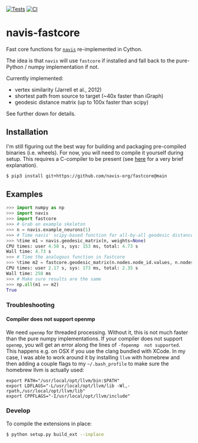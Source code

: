 [![Tests](https://github.com/navis-org/fastcore/actions/workflows/tests.yaml/badge.svg)](https://github.com/navis-org/fastcore/actions/workflows/tests.yaml) [![CI](https://github.com/navis-org/fastcore/actions/workflows/ci.yaml/badge.svg)](https://github.com/navis-org/fastcore/actions/workflows/ci.yaml)

# navis-fastcore
Fast core functions for [`navis`](https://github.com/navis-org/navis)
re-implemented in Cython.

The idea is that `navis` will use `fastcore` if installed and fall back to
the pure-Python / numpy implementation if not.

Currently implemented:
- vertex similarity (Jarrell et al., 2012)
- shortest path from source to target (~40x faster than iGraph)
- geodesic distance matrix (up to 100x faster than scipy)

See further down for details.

## Installation
I'm still figuring out the best way for building and packaging pre-compiled
binaries (i.e. wheels). For now, you will need to compile it yourself during
setup. This requires a C-compiler to be present (see
[here](https://cython.readthedocs.io/en/latest/src/quickstart/install.html) for
a very brief explanation).

```bash
$ pip3 install git+https://github.com/navis-org/fastcore@main
```

## Examples

```python
>>> import numpy as np
>>> import navis
>>> import fastcore
>>> # Grab an example skeleton
>>> n = navis.example_neurons(1)
>>> # Time navis' scipy-based function for all-by-all geodesic distances
>>> %time m1 = navis.geodesic_matrix(n, weights=None)
CPU times: user 4.58 s, sys: 153 ms, total: 4.73 s
Wall time: 4.73 s
>>> # Time the analogous function in fastcore
>>> %time m2 = fastcore.geodesic_matrix(n.nodes.node_id.values, n.nodes.parent_id.values)
CPU times: user 2.17 s, sys: 173 ms, total: 2.35 s
Wall time: 258 ms
>>> # Make sure results are the same
>>> np.all(m1 == m2)
True
```

### Troubleshooting

#### Compiler does not support openmp

We need `openmp` for threaded processing. Without it, this is not much faster
than the pure numpy implementations. If your compiler does not support
`openmp`, you will get an error along the lines of `-fopenmp  not supported`.
This happens e.g. on OSX if you use the clang bundled with XCode. In my case,
I was able to work around it by installing `llvm` with homebrew and then
adding a couple flags to my `~/.bash_profile` to make sure the homebrew llvm
is actually used:

```
export PATH="/usr/local/opt/llvm/bin:$PATH"
export LDFLAGS="-L/usr/local/opt/llvm/lib -Wl,-rpath,/usr/local/opt/llvm/lib"
export CPPFLAGS="-I/usr/local/opt/llvm/include"
```

### Develop

To compile the extensions in place:

```bash
$ python setup.py build_ext --inplace
```
